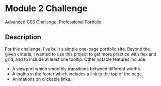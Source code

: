 # Module 2 Challenge
Advanced CSS Challenge: Professional Portfolio

## Description
For this challenge, I've built a simple one-page portfolio site. Beyond the given criteria, I wanted to use this project to get more practice with flex and grid, and to include at least one tooltip. Other notable features include: 
- A viewport which smoothly transitions between different widths.
- A tooltip in the footer which includes a link to the top of the page.
- Animations on clickable links.